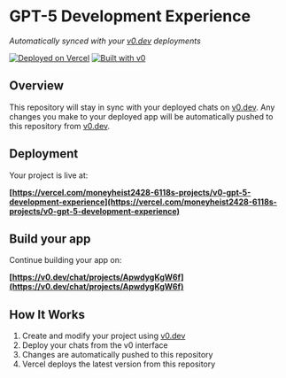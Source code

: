 # GPT-5 Development Experience

*Automatically synced with your [v0.dev](https://v0.dev) deployments*

[![Deployed on Vercel](https://img.shields.io/badge/Deployed%20on-Vercel-black?style=for-the-badge&logo=vercel)](https://vercel.com/moneyheist2428-6118s-projects/v0-gpt-5-development-experience)
[![Built with v0](https://img.shields.io/badge/Built%20with-v0.dev-black?style=for-the-badge)](https://v0.dev/chat/projects/ApwdygKgW6f)

## Overview

This repository will stay in sync with your deployed chats on [v0.dev](https://v0.dev).
Any changes you make to your deployed app will be automatically pushed to this repository from [v0.dev](https://v0.dev).

## Deployment

Your project is live at:

**[https://vercel.com/moneyheist2428-6118s-projects/v0-gpt-5-development-experience](https://vercel.com/moneyheist2428-6118s-projects/v0-gpt-5-development-experience)**

## Build your app

Continue building your app on:

**[https://v0.dev/chat/projects/ApwdygKgW6f](https://v0.dev/chat/projects/ApwdygKgW6f)**

## How It Works

1. Create and modify your project using [v0.dev](https://v0.dev)
2. Deploy your chats from the v0 interface
3. Changes are automatically pushed to this repository
4. Vercel deploys the latest version from this repository
